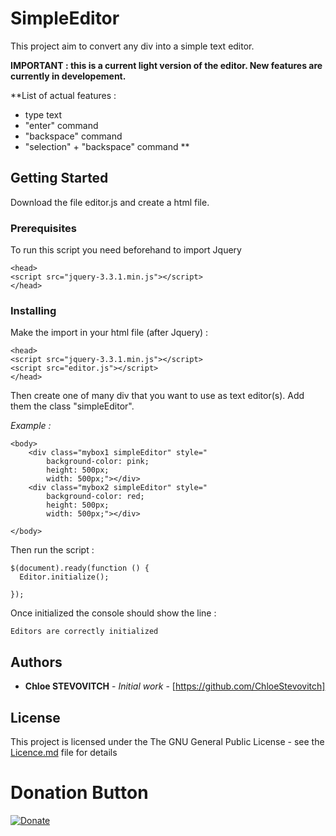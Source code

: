 # SimpleEditor


This project aim to convert any div into a simple text editor. 

**IMPORTANT : this is a current light version of the editor. New features are currently in developement.**

**List of actual features :
- type text
- "enter" command
- "backspace" command
- "selection" + "backspace" command
**


## Getting Started

Download the file editor.js and create a html file.

### Prerequisites

To run this script you need beforehand to import Jquery

```
<head>
<script src="jquery-3.3.1.min.js"></script>
</head>
```

### Installing


Make the import in your html file (after Jquery) : 
```
<head>
<script src="jquery-3.3.1.min.js"></script>
<script src="editor.js"></script>
</head>

```
Then create one of many div that you want to use as text editor(s). Add them the class "simpleEditor".

_Example :_
```
<body>
    <div class="mybox1 simpleEditor" style="
        background-color: pink;
        height: 500px;
        width: 500px;"></div>
    <div class="mybox2 simpleEditor" style="
        background-color: red;
        height: 500px;
        width: 500px;"></div>

</body>
```


Then run the script : 
```
$(document).ready(function () {
  Editor.initialize();

});
```

Once initialized the console should show the line :

```
Editors are correctly initialized
```

## Authors

* **Chloe STEVOVITCH** - *Initial work* - [https://github.com/ChloeStevovitch]

## License

This project is licensed under the The GNU General Public License - see the [Licence.md](https://github.com/ChloeStevovitch/SimpleEditor/blob/master/LICENSE) file for details



# Donation Button

[![Donate](https://img.shields.io/badge/Donate-PayPal-green.svg)](https://www.paypal.com/cgi-bin/webscr?cmd=_donations&business=chloe%2estevovitch%40gmail%2ecom&lc=CA&item_name=Github%20SimpleEditor&no_note=0&currency_code=CAD&bn=PP%2dDonationsBF%3abtn_donateCC_LG%2egif%3aNonHostedGuest)


